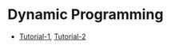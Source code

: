 # Dynamic Programming
 - [Tutorial-1](https://youtu.be/oBt53YbR9Kk), [Tutorial-2](https://youtu.be/aPQY__2H3tE)